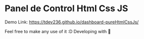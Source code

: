 # Panel de Control Html Css JS

Demo Link:
https://tdev236.github.io/dashboard-pureHtmlCssJs/

Feel free to make any use of it :D Developing with :heartbeat:
